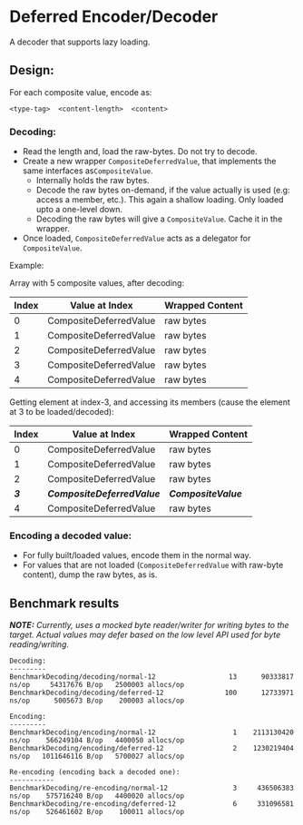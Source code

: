 # Deferred Encoder/Decoder

A decoder that supports lazy loading.

## Design:
For each composite value, encode as:
```
<type-tag>  <content-length>  <content>
```

### Decoding:
- Read the length and, load the raw-bytes. Do not try to decode.
- Create a new wrapper `CompositeDeferredValue`, that implements the same interfaces as`CompositeValue`.
  - Internally holds the raw bytes.
  - Decode the raw bytes on-demand, if the value actually is used (e.g: access a member, etc.). This again a
    shallow loading. Only loaded upto a one-level down.
  - Decoding the raw bytes will give a `CompositeValue`. Cache it in the wrapper.
- Once loaded, `CompositeDeferredValue` acts as a delegator for `CompositeValue`.
    
Example:

Array with 5 composite values, after decoding:

| Index | Value at Index | Wrapped Content |
| ----- | -------------- | --------------- |
| 0 | CompositeDeferredValue | raw bytes |
| 1 | CompositeDeferredValue | raw bytes |
| 2 | CompositeDeferredValue | raw bytes |
| 3 | CompositeDeferredValue | raw bytes |
| 4 | CompositeDeferredValue | raw bytes |

Getting element at index-3, and accessing its members (cause the element at 3 to be loaded/decoded):

| Index | Value at Index | Wrapped Content |
| ----- | -------------- | ------- |
| 0 | CompositeDeferredValue | raw bytes |
| 1 | CompositeDeferredValue | raw bytes |
| 2 | CompositeDeferredValue | raw bytes |
| **_3_** | **_CompositeDeferredValue_** | **_CompositeValue_** |
| 4 | CompositeDeferredValue | raw bytes |

### Encoding a decoded value:
- For fully built/loaded values, encode them in the normal way.
- For values that are not loaded (`CompositeDeferredValue` with raw-byte content), dump the raw bytes, as is.

## Benchmark results

_**NOTE:** Currently, uses a mocked byte reader/writer for writing bytes to the target.
Actual values may defer based on the low level API used for byte reading/writing._

```
Decoding:
---------
BenchmarkDecoding/decoding/normal-12           	      13	  90333817 ns/op     54317676 B/op	 2500003 allocs/op
BenchmarkDecoding/decoding/deferred-12         	     100	  12733971 ns/op      5005673 B/op	  200003 allocs/op

Encoding:
---------
BenchmarkDecoding/encoding/normal-12  	               1	2113130420 ns/op    566249104 B/op	 4400050 allocs/op
BenchmarkDecoding/encoding/deferred-12         	       2	1230219404 ns/op   1011646116 B/op	 5700027 allocs/op

Re-encoding (encoding back a decoded one):
-----------
BenchmarkDecoding/re-encoding/normal-12        	       3	 436506383 ns/op    575716240 B/op	 4400020 allocs/op
BenchmarkDecoding/re-encoding/deferred-12      	       6	 331096581 ns/op    526461602 B/op	  100011 allocs/op
```
